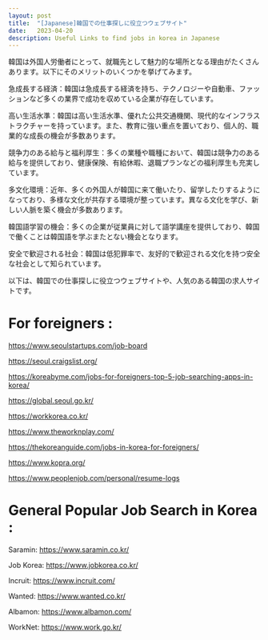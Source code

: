```yaml
---
layout: post
title:  "[Japanese]韓国での仕事探しに役立つウェブサイト"
date:   2023-04-20
description: Useful Links to find jobs in korea in Japanese
---
```



韓国は外国人労働者にとって、就職先として魅力的な場所となる理由がたくさんあります。以下にそのメリットのいくつかを挙げてみます。

急成長する経済：韓国は急成長する経済を持ち、テクノロジーや自動車、ファッションなど多くの業界で成功を収めている企業が存在しています。

高い生活水準：韓国は高い生活水準、優れた公共交通機関、現代的なインフラストラクチャーを持っています。また、教育に強い重点を置いており、個人的、職業的な成長の機会が多数あります。

競争力のある給与と福利厚生：多くの業種や職種において、韓国は競争力のある給与を提供しており、健康保険、有給休暇、退職プランなどの福利厚生も充実しています。

多文化環境：近年、多くの外国人が韓国に来て働いたり、留学したりするようになっており、多様な文化が共存する環境が整っています。異なる文化を学び、新しい人脈を築く機会が多数あります。

韓国語学習の機会：多くの企業が従業員に対して語学講座を提供しており、韓国で働くことは韓国語を学ぶまたとない機会となります。

安全で歓迎される社会：韓国は低犯罪率で、友好的で歓迎される文化を持つ安全な社会として知られています。

以下は、韓国での仕事探しに役立つウェブサイトや、人気のある韓国の求人サイトです。

# For foreigners : 

<https://www.seoulstartups.com/job-board>  

<https://seoul.craigslist.org/>  

<https://koreabyme.com/jobs-for-foreigners-top-5-job-searching-apps-in-korea/>  

<https://global.seoul.go.kr/>  

<https://workkorea.co.kr/>  

<https://www.theworknplay.com/>  

<https://thekoreanguide.com/jobs-in-korea-for-foreigners/>  

<https://www.kopra.org/>  

<https://www.peoplenjob.com/personal/resume-logs>  


# General Popular Job Search in Korea : 

Saramin: <https://www.saramin.co.kr/>  

Job Korea: <https://www.jobkorea.co.kr/>  

Incruit: <https://www.incruit.com/>  

Wanted: <https://www.wanted.co.kr/>  

Albamon: <https://www.albamon.com/>  

WorkNet: <https://www.work.go.kr/>  

